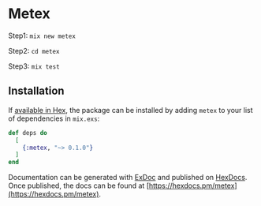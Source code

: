 # Metex

Step1: `mix new metex`

Step2: `cd metex`

Step3: `mix test`

## Installation

If [available in Hex](https://hex.pm/docs/publish), the package can be installed
by adding `metex` to your list of dependencies in `mix.exs`:

```elixir
def deps do
  [
    {:metex, "~> 0.1.0"}
  ]
end
```

Documentation can be generated with [ExDoc](https://github.com/elixir-lang/ex_doc)
and published on [HexDocs](https://hexdocs.pm). Once published, the docs can
be found at [https://hexdocs.pm/metex](https://hexdocs.pm/metex).
